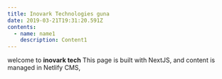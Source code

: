 ```yaml
---
title: Inovark Technologies guna
date: 2019-03-21T19:31:20.591Z
contents:
  - name: name1
    description: Content1
---
```

welcome to **inovark tech** This page is built with NextJS, and content is managed in Netlify CMS,